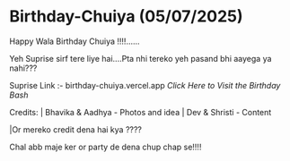 # Birthday-Chuiya (05/07/2025)

Happy Wala Birthday Chuiya !!!!......

Yeh Suprise sirf tere liye hai....Pta nhi tereko yeh pasand bhi aayega ya nahi???

Suprise Link :- birthday-chuiya.vercel.app
*Click Here to Visit the Birthday Bash*

Credits:
| Bhavika & Aadhya  - Photos and idea 
| Dev & Shristi     - Content 

|Or mereko credit dena hai kya ????

Chal abb maje ker or party de dena chup chap se!!!!



